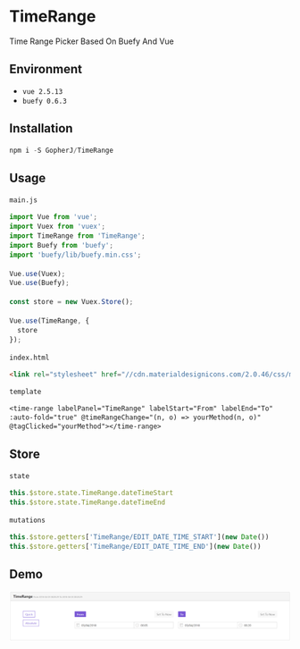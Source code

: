 # TimeRange
Time Range Picker Based On Buefy And Vue


## Environment
- `vue 2.5.13`
- `buefy 0.6.3`


## Installation

```javascript
npm i -S GopherJ/TimeRange
```


## Usage

`main.js`
```javascript
import Vue from 'vue';
import Vuex from 'vuex';
import TimeRange from 'TimeRange';
import Buefy from 'buefy';
import 'buefy/lib/buefy.min.css';

Vue.use(Vuex);
Vue.use(Buefy);

const store = new Vuex.Store();

Vue.use(TimeRange, {
  store
});
```

`index.html`
```html
<link rel="stylesheet" href="//cdn.materialdesignicons.com/2.0.46/css/materialdesignicons.min.css">
```

`template`
```vuejs
<time-range labelPanel="TimeRange" labelStart="From" labelEnd="To" :auto-fold="true" @timeRangeChange="(n, o) => yourMethod(n, o)" @tagClicked="yourMethod"></time-range>
```


## Store

`state`
```javascript
this.$store.state.TimeRange.dateTimeStart
this.$store.state.TimeRange.dateTimeEnd
```

`mutations`
```javascript
this.$store.getters['TimeRange/EDIT_DATE_TIME_START'](new Date())
this.$store.getters['TimeRange/EDIT_DATE_TIME_END'](new Date())
```


## Demo
![](./images/TimeRange.PNG)

